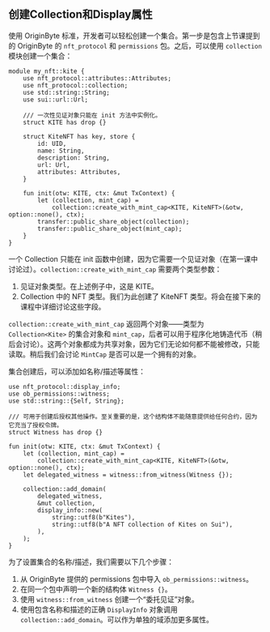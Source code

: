 ## 创建Collection和Display属性

使用 OriginByte 标准，开发者可以轻松创建一个集合。第一步是包含上节课提到的 OriginByte 的 `nft_protocol` 和 `permissions` 包。之后，可以使用 `collection` 模块创建一个集合：

```move
module my_nft::kite {
    use nft_protocol::attributes::Attributes;
    use nft_protocol::collection;
    use std::string::String;
    use sui::url::Url;
    
    /// 一次性见证对象只能在 init 方法中实例化。
    struct KITE has drop {}
    
    struct KiteNFT has key, store {
        id: UID,
        name: String,
        description: String,
        url: Url,
        attributes: Attributes,
    }
    
    fun init(otw: KITE, ctx: &mut TxContext) {
        let (collection, mint_cap) =
            collection::create_with_mint_cap<KITE, KiteNFT>(&otw, option::none(), ctx);
        transfer::public_share_object(collection);
        transfer::public_share_object(mint_cap);
    }
}
```
一个 Collection 只能在 init 函数中创建，因为它需要一个见证对象（在第一课中讨论过）。`collection::create_with_mint_cap` 需要两个类型参数：

1. 见证对象类型。在上述例子中，这是 KITE。
2. Collection 中的 NFT 类型。我们为此创建了 KiteNFT 类型。将会在接下来的课程中详细讨论这些字段。

`collection::create_with_mint_cap` 返回两个对象——类型为 `Collection<Kite>` 的集合对象和 `mint_cap`，后者可以用于程序化地铸造代币（稍后会讨论）。这两个对象都成为共享对象，因为它们无论如何都不能被修改，只能读取。稍后我们会讨论 `MintCap` 是否可以是一个拥有的对象。

集合创建后，可以添加如名称/描述等属性：

```move
use nft_protocol::display_info;
use ob_permissions::witness;
use std::string::{Self, String};

/// 可用于创建后授权其他操作。至关重要的是，这个结构体不能随意提供给任何合约，因为它充当了授权令牌。
struct Witness has drop {}

fun init(otw: KITE, ctx: &mut TxContext) {
    let (collection, mint_cap) =
        collection::create_with_mint_cap<KITE, KiteNFT>(&otw, option::none(), ctx);
    let delegated_witness = witness::from_witness(Witness {});
    
    collection::add_domain(
        delegated_witness,
        &mut collection,
        display_info::new(
            string::utf8(b"Kites"),
            string::utf8(b"A NFT collection of Kites on Sui"),
        ),
    );
}
```

为了设置集合的名称/描述，我们需要以下几个步骤：

1. 从 OriginByte 提供的 permissions 包中导入 `ob_permissions::witness`。
2. 在同一个包中声明一个新的结构体 `Witness {}`。
3. 使用 `witness::from_witness` 创建一个“委托见证”对象。
4. 使用包含名称和描述的正确 `DisplayInfo` 对象调用 `collection::add_domain`。可以作为单独的域添加更多属性。